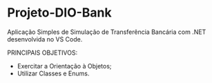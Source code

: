 # Projeto-DIO-Bank

Aplicação Simples de Simulação de Transferência Bancária com .NET desenvolvida no VS Code.

PRINCIPAIS OBJETIVOS:
- Exercitar a Orientação à Objetos;
- Utilizar Classes e Enums.
